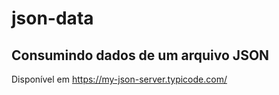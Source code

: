 # json-data

## Consumindo dados de um arquivo JSON

Disponível em https://my-json-server.typicode.com/
